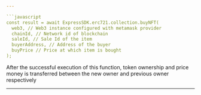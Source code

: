 ```yaml
---

```javascript
const result = await ExpressSDK.erc721.collection.buyNFT(
  web3, // Web3 instance configured with metamask provider
  chainId, // Network id of blockchain
  saleId, // Sale Id of the item
  buyerAddress, // Address of the buyer
  buyPrice // Price at which item is bought
);
```

After the successful execution of this function, token ownership and price money is transferred between the new owner and previous owner respectively

---
```

